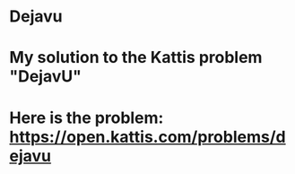 # Dejavu

# My solution to the Kattis problem "DejavU"
# Here is the problem: https://open.kattis.com/problems/dejavu
